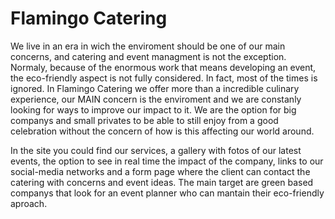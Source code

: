 # Flamingo Catering

We live in an era in wich the enviroment should be one of our main concerns, and catering and event managment is not the exception. Normaly, because of the enormous work that means 
developing an event, the eco-friendly aspect is not fully considered. In fact, most of the times is ignored. In Flamingo Catering we offer more than a incredible culinary experience,
our MAIN concern is the enviroment and we are constanly looking for ways to improve our impact to it. We are the option for big companys and small privates to be able to still enjoy
from a good celebration without the concern of how is this affecting our world around.

In the site you could find our services, a gallery with fotos of our latest events, the option to see in real time the impact of the company, links to our social-media networks and 
a form page where the client can contact the catering with concerns and event ideas. The main target are green based companys that look for an event planner who can mantain 
their eco-friendly aproach.

